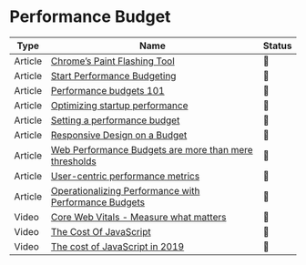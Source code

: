 # Performance Budget

| Type    | Name                                                                                                                      | Status          |
| ------- | ------------------------------------------------------------------------------------------------------------------------- | --------------- |
| Article | [Chrome’s Paint Flashing Tool](https://engineering.entelo.com/chromes-paint-flashing-tool-b5c880849635)                   | :bookmark_tabs: |
| Article | [Start Performance Budgeting](https://medium.com/@addyosmani/start-performance-budgeting-dabde04cf6a3)                    | :bookmark_tabs: |
| Article | [Performance budgets 101](https://web.dev/performance-budgets-101/)                                                       | :bookmark_tabs: |
| Article | [Optimizing startup performance](https://developer.mozilla.org/en-US/docs/Web/Performance/Optimizing_startup_performance) | :bookmark_tabs: |
| Article | [Setting a performance budget](https://timkadlec.com/2013/01/setting-a-performance-budget/)                               | :bookmark_tabs: |
| Article | [Responsive Design on a Budget](https://clearleft.com/posts/responsive-design-on-a-budget)                                | :bookmark_tabs: |
| Article | [Web Performance Budgets are more than mere thresholds](https://tobias.is/blogging/web-performance-budgets-as-currency/)  | :bookmark_tabs: |
| Article | [User-centric performance metrics](https://web.dev/user-centric-performance-metrics/)                                     | :bookmark_tabs: |
| Article | [Operationalizing Performance with Performance Budgets](https://rigor.com/blog/operationalizing-performance-budgets/)     | :bookmark_tabs: |
| Video   | [Core Web Vitals - Measure what matters](https://www.youtube.com/watch?v=wGT9s6NW6hg&ab_channel=GoogleChromeDevelopers)   | :movie_camera:  |
| Video   | [The Cost Of JavaScript](https://www.youtube.com/watch?v=63I-mEuSvGA)                                                     | :movie_camera:  |
| Video   | [The cost of JavaScript in 2019](https://v8.dev/blog/cost-of-javascript-2019)                                             | :movie_camera:  |
